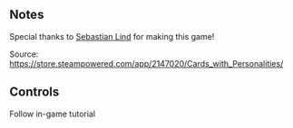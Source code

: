 ## Notes

Special thanks to [Sebastian Lind](https://store.steampowered.com/search/?developer=Sebastian%20Lind) for making this game!

Source: https://store.steampowered.com/app/2147020/Cards_with_Personalities/

## Controls

Follow in-game tutorial
